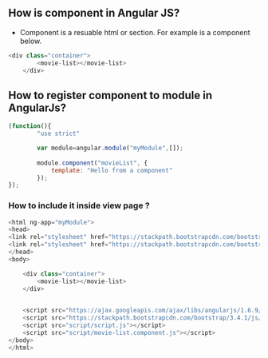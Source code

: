 ## How is component in Angular JS? ##
- Component is a resuable html or section. For example <movie-list> is a component below.
```js
<div class="container">
        <movie-list></movie-list>
    </div>
```

## How to register component to module in AngularJs? ##
```js
(function(){
        "use strict"

        var module=angular.module("myModule",[]);
        
        module.component("movieList", {
            template: "Hello from a component"
        });
});
```

### How to include it inside view page ? ###
```js
<html ng-app="myModule">
<head>
<link rel="stylesheet" href="https://stackpath.bootstrapcdn.com/bootstrap/3.4.1/css/bootstrap.min.css" integrity="sha384-HSMxcRTRxnN+Bdg0JdbxYKrThecOKuH5zCYotlSAcp1+c8xmyTe9GYg1l9a69psu" crossorigin="anonymous">
<link rel="stylesheet" href="https://stackpath.bootstrapcdn.com/bootstrap/3.4.1/css/bootstrap-theme.min.css" integrity="sha384-6pzBo3FDv/PJ8r2KRkGHifhEocL+1X2rVCTTkUfGk7/0pbek5mMa1upzvWbrUbOZ" crossorigin="anonymous">
</head>
<body>

    <div class="container">
        <movie-list></movie-list>
    </div>
    

    <script src="https://ajax.googleapis.com/ajax/libs/angularjs/1.6.9/angular.min.js"></script>
    <script src="https://stackpath.bootstrapcdn.com/bootstrap/3.4.1/js/bootstrap.min.js" integrity="sha384-aJ21OjlMXNL5UyIl/XNwTMqvzeRMZH2w8c5cRVpzpU8Y5bApTppSuUkhZXN0VxHd" crossorigin="anonymous"></script>
    <script src="script/script.js"></script>
    <script src="script/movie-list.component.js"></script>
</body>
</html>
```
